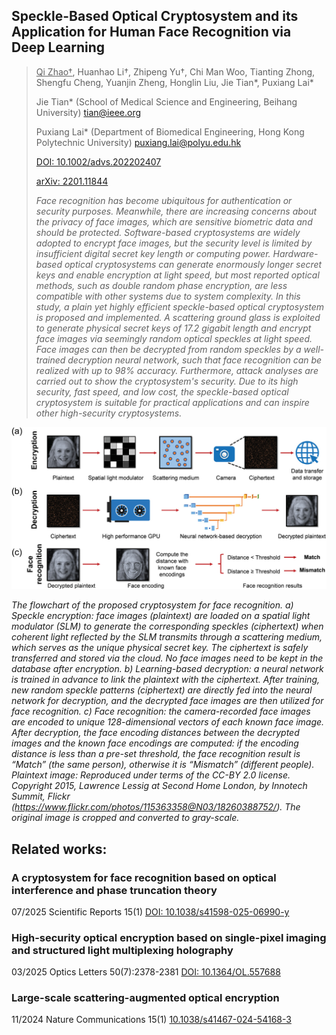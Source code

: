 ## Speckle-Based Optical Cryptosystem and its Application for Human Face Recognition via Deep Learning

> <u>Qi Zhao†</u>, Huanhao Li†, Zhipeng Yu†, Chi Man Woo, Tianting Zhong, Shengfu Cheng, Yuanjin Zheng, Honglin Liu,
> Jie Tian*, Puxiang Lai*
> 
> Jie Tian* (School of Medical Science and Engineering, Beihang University) tian@ieee.org
> 
> Puxiang Lai* (Department of Biomedical Engineering, Hong Kong Polytechnic University) puxiang.lai@polyu.edu.hk
> 
> [DOI: 10.1002/advs.202202407](https://doi.org/10.1002/advs.202202407)
>
> [arXiv: 2201.11844](https://arxiv.org/abs/2201.11844)
> 
> _Face recognition has become ubiquitous for authentication or security purposes. 
> Meanwhile, there are increasing concerns about the privacy of face images, which are 
> sensitive biometric data and should be protected. Software-based cryptosystems are 
> widely adopted to encrypt face images, but the security level is limited by insufficient 
> digital secret key length or computing power. Hardware-based optical cryptosystems can 
> generate enormously longer secret keys and enable encryption at light speed, but most 
> reported optical methods, such as double random phase encryption, are less compatible 
> with other systems due to system complexity. In this study, a plain yet highly efficient 
> speckle-based optical cryptosystem is proposed and implemented. A scattering ground glass 
> is exploited to generate physical secret keys of 17.2 gigabit length and encrypt face images 
> via seemingly random optical speckles at light speed. Face images can then be decrypted from 
> random speckles by a well-trained decryption neural network, such that face recognition can 
> be realized with up to 98% accuracy. Furthermore, attack analyses are carried out to show 
> the cryptosystem's security. Due to its high security, fast speed, and low cost, the 
> speckle-based optical cryptosystem is suitable for practical applications and can inspire 
> other high-security cryptosystems._


![Algorithm](/Publication/speckle_based_cryptosystem.jpg)

_The flowchart of the proposed cryptosystem for face recognition. a) Speckle encryption: 
face images (plaintext) are loaded on a spatial light modulator (SLM) to generate the 
corresponding speckles (ciphertext) when coherent light reflected by the SLM transmits 
through a scattering medium, which serves as the unique physical secret key. The ciphertext 
is safely transferred and stored via the cloud. No face images need to be kept in the database 
after encryption. b) Learning-based decryption: a neural network is trained in advance to link 
the plaintext with the ciphertext. After training, new random speckle patterns (ciphertext) 
are directly fed into the neural network for decryption, and the decrypted face images are 
then utilized for face recognition. c) Face recognition: the camera-recorded face images are 
encoded to unique 128-dimensional vectors of each known face image. After decryption, the 
face encoding distances between the decrypted images and the known face encodings are computed: 
if the encoding distance is less than a pre-set threshold, the face recognition result is “Match” 
(the same person), otherwise it is “Mismatch” (different people). Plaintext image: Reproduced 
under terms of the CC-BY 2.0 license. Copyright 2015, Lawrence Lessig at Second Home London, 
by Innotech Summit, Flickr (https://www.flickr.com/photos/115363358@N03/18260388752/). The 
original image is cropped and converted to gray-scale._


## Related works:

### A cryptosystem for face recognition based on optical interference and phase truncation theory

07/2025 Scientific Reports 15(1) [DOI: 10.1038/s41598-025-06990-y](https://doi.org/10.1038/s41598-025-06990-y)

### High-security optical encryption based on single-pixel imaging and structured light multiplexing holography

03/2025 Optics Letters 50(7):2378-2381 [DOI: 10.1364/OL.557688](https://doi.org/10.1364/OL.557688)

### Large-scale scattering-augmented optical encryption

11/2024 Nature Communications 15(1) [10.1038/s41467-024-54168-3](https://doi.org/10.1038/s41467-024-54168-3)
